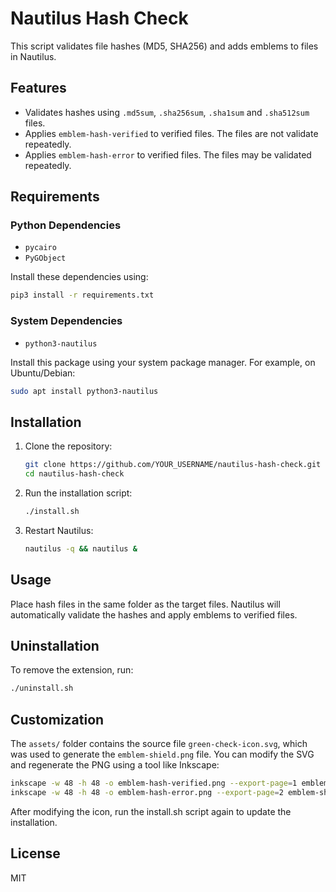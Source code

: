 # Nautilus Hash Check

This script validates file hashes (MD5, SHA256) and adds emblems to files in Nautilus.

## Features
- Validates hashes using `.md5sum`, `.sha256sum`, `.sha1sum` and `.sha512sum` files.
- Applies `emblem-hash-verified` to verified files. The files are not validate repeatedly.
- Applies `emblem-hash-error` to verified files. The files may be validated repeatedly.

## Requirements

### Python Dependencies
- `pycairo`
- `PyGObject`

Install these dependencies using:
```bash
pip3 install -r requirements.txt
```

### System Dependencies
- `python3-nautilus`

Install this package using your system package manager. For example, on Ubuntu/Debian:
```bash
sudo apt install python3-nautilus
```

## Installation

1. Clone the repository:
   ```bash
   git clone https://github.com/YOUR_USERNAME/nautilus-hash-check.git
   cd nautilus-hash-check
   ```

2. Run the installation script:
   ```bash
   ./install.sh
   ```

3. Restart Nautilus:
   ```bash
   nautilus -q && nautilus &
   ```

## Usage

Place hash files in the same folder as the target files. Nautilus will automatically validate the hashes and apply emblems to verified files.

## Uninstallation

To remove the extension, run:
```bash
./uninstall.sh
```

## Customization

The `assets/` folder contains the source file `green-check-icon.svg`, which was used to generate the `emblem-shield.png` file. You can modify the SVG and regenerate the PNG using a tool like Inkscape:

```bash
inkscape -w 48 -h 48 -o emblem-hash-verified.png --export-page=1 emblem-shield.svg  
inkscape -w 48 -h 48 -o emblem-hash-error.png --export-page=2 emblem-shield.svg
```
After modifying the icon, run the install.sh script again to update the installation.

## License
MIT
